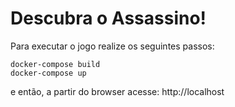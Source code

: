 # Descubra o Assassino!

Para executar o jogo realize os seguintes passos:
```
docker-compose build
docker-compose up
```
e então, a partir do browser acesse: http://localhost